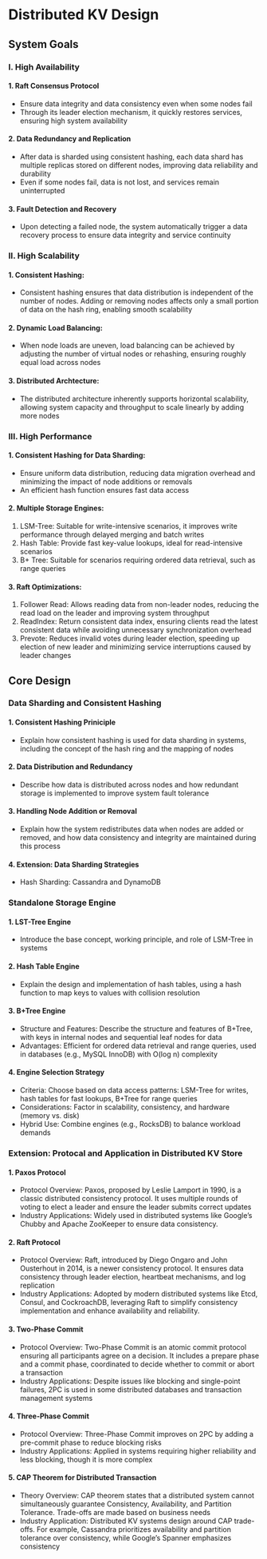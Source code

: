 
# Distributed KV Design

## System Goals
### I. High Availability
#### 1. Raft Consensus Protocol
  - Ensure data integrity and data consistency even when some nodes fail
  - Through its leader election mechanism, it quickly restores services, ensuring high system availability
#### 2. Data Redundancy and Replication
  - After data is sharded using consistent hashing, each data shard has multiple replicas stored on different nodes, improving data reliability and durability
  - Even if some nodes fail, data is not lost, and services remain uninterrupted
#### 3. Fault Detection and Recovery
  - Upon detecting a failed node, the system automatically trigger a data recovery process to ensure data integrity and service continuity
### II. High Scalability
#### 1. Consistent Hashing:
  - Consistent hashing ensures that data distribution is independent of the number of nodes. Adding or removing nodes affects only a small portion of data on the hash ring, enabling smooth scalability
#### 2. Dynamic Load Balancing:
  - When node loads are uneven, load balancing can be achieved by adjusting the number of virtual nodes or rehashing, ensuring roughly equal load across nodes
#### 3. Distributed Archtecture:
  - The distributed architecture inherently supports horizontal scalability, allowing system capacity and throughput to scale linearly by adding more nodes
### III. High Performance
#### 1. Consistent Hashing for Data Sharding:
  - Ensure uniform data distribution, reducing data migration overhead and minimizing the impact of node additions or removals
  - An efficient hash function ensures fast data access
#### 2. Multiple Storage Engines:
  1. LSM-Tree: Suitable for write-intensive scenarios, it improves write performance through delayed merging and batch writes
  2. Hash Table: Provide fast key-value lookups, ideal for read-intensive scenarios
  3. B+ Tree: Suitable for scenarios requiring ordered data retrieval, such as range queries
#### 3. Raft Optimizations:
  1. Follower Read: Allows reading data from non-leader nodes, reducing the read load on the leader and improving system throughput
  2. ReadIndex: Return consistent data index, ensuring clients read the latest consistent data while avoiding unnecessary synchronization overhead
  3. Prevote: Reduces invalid votes during leader election, speeding up election of new leader and minimizing service interruptions caused by leader changes

## Core Design
### Data Sharding and Consistent Hashing
#### 1. Consistent Hashing Priniciple
  - Explain how consistent hashing is used for data sharding in systems, including the concept of the hash ring and the mapping of nodes
#### 2. Data Distribution and Redundancy
  - Describe how data is distributed across nodes and how redundant storage is implemented to improve system fault tolerance
#### 3. Handling Node Addition or Removal
  - Explain how the system redistributes data when nodes are added or removed, and how data consistency and integrity are maintained during this process
#### 4. Extension: Data Sharding Strategies
  - Hash Sharding: Cassandra and DynamoDB

### Standalone Storage Engine
#### 1. LST-Tree Engine
  - Introduce the base concept, working principle, and role of LSM-Tree in systems
#### 2. Hash Table Engine
  - Explain the design and implementation of hash tables, using a hash function to map keys to values with collision resolution
#### 3. B+Tree Engine
  - Structure and Features: Describe the structure and features of B+Tree, with keys in internal nodes and sequential leaf nodes for data
  - Advantages: Efficient for ordered data retrieval and range queries, used in databases (e.g., MySQL InnoDB) with O(log n) complexity
#### 4. Engine Selection Strategy
  - Criteria: Choose based on data access patterns: LSM-Tree for writes, hash tables for fast lookups, B+Tree for range queries
  - Considerations: Factor in scalability, consistency, and hardware (memory vs. disk)
  - Hybrid Use: Combine engines (e.g., RocksDB) to balance workload demands

### Extension: Protocal and Application in Distributed KV Store
#### 1. Paxos Protocol
  - Protocol Overview: Paxos, proposed by Leslie Lamport in 1990, is a classic distributed consistency protocol. It uses multiple rounds of voting to elect a leader and ensure the leader submits correct updates
  - Industry Applications: Widely used in distributed systems like Google’s Chubby and Apache ZooKeeper to ensure data consistency.
#### 2. Raft Protocol
  - Protocol Overview: Raft, introduced by Diego Ongaro and John Ousterhout in 2014, is a newer consistency protocol. It ensures data consistency through leader election, heartbeat mechanisms, and log replication
  - Industry Applications: Adopted by modern distributed systems like Etcd, Consul, and CockroachDB, leveraging Raft to simplify consistency implementation and enhance availability and reliability.
#### 3. Two-Phase Commit
  - Protocol Overview: Two-Phase Commit is an atomic commit protocol ensuring all participants agree on a decision. It includes a prepare phase and a commit phase, coordinated to decide whether to commit or abort a transaction
  - Industry Applications: Despite issues like blocking and single-point failures, 2PC is used in some distributed databases and transaction management systems
#### 4. Three-Phase Commit
  - Protocol Overview: Three-Phase Commit improves on 2PC by adding a pre-commit phase to reduce blocking risks
  - Industry Applications: Applied in systems requiring higher reliability and less blocking, though it is more complex
#### 5. CAP Theorem for Distributed Transaction
  - Theory Overview: CAP theorem states that a distributed system cannot simultaneously guarantee Consistency, Availability, and Partition Tolerance. Trade-offs are made based on business needs
  - Industry Application: Distributed KV systems design around CAP trade-offs. For example, Cassandra prioritizes availability and partition tolerance over consistency, while Google’s Spanner emphasizes consistency
